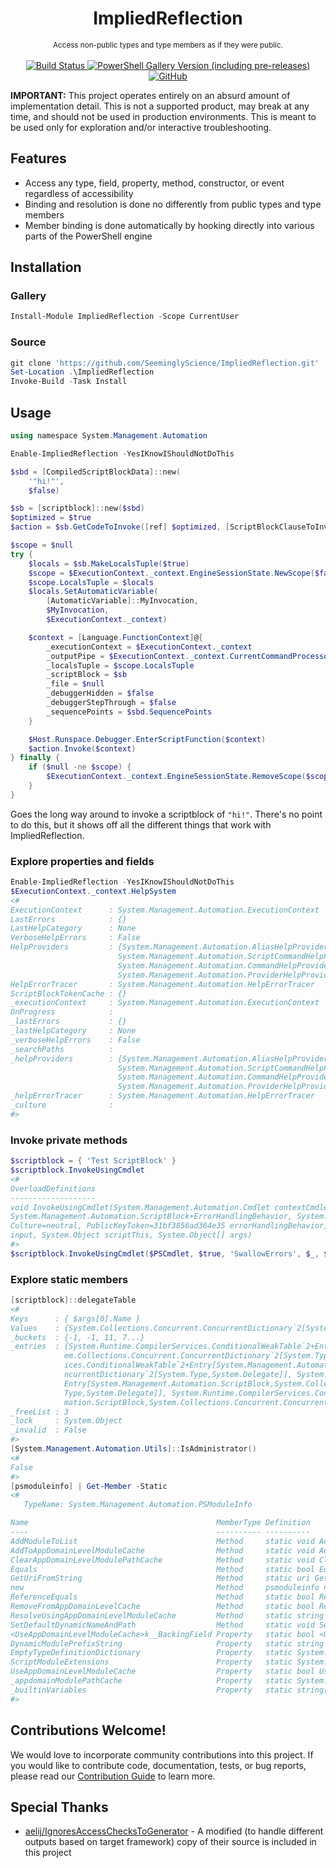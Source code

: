 <h1 align="center">ImpliedReflection</h1>

<p align="center">
    <sub>
      Access non-public types and type members as if they were public.
    </sub>
    <br /><br />
    <a title="Commits" href="https://github.com/SeeminglyScience/ImpliedReflection/commits/master">
        <img alt="Build Status" src="https://github.com/SeeminglyScience/ImpliedReflection/workflows/build/badge.svg" />
    </a>
    <a title="ImpliedReflection on PowerShell Gallery" href="https://www.powershellgallery.com/packages/ImpliedReflection">
        <img alt="PowerShell Gallery Version (including pre-releases)" src="https://img.shields.io/powershellgallery/v/ImpliedReflection?include_prereleases&label=gallery">
    </a>
    <a title="LICENSE" href="https://github.com/SeeminglyScience/ImpliedReflection/blob/master/LICENSE">
         <img alt="GitHub" src="https://img.shields.io/github/license/SeeminglyScience/ImpliedReflection">
    </a>
</p>


**IMPORTANT:** This project operates entirely on an absurd amount of implementation detail. This is not a supported product, may break at any time, and should not be used in production environments. This is meant to be used only for exploration and/or interactive troubleshooting.

## Features

- Access any type, field, property, method, constructor, or event regardless of accessibility
- Binding and resolution is done no differently from public types and type members
- Member binding is done automatically by hooking directly into various parts of the PowerShell engine

## Installation

### Gallery

```powershell
Install-Module ImpliedReflection -Scope CurrentUser
```

### Source

```powershell
git clone 'https://github.com/SeeminglyScience/ImpliedReflection.git'
Set-Location .\ImpliedReflection
Invoke-Build -Task Install
```
## Usage


```powershell
using namespace System.Management.Automation

Enable-ImpliedReflection -YesIKnowIShouldNotDoThis

$sbd = [CompiledScriptBlockData]::new(
    '"hi!"',
    $false)

$sb = [scriptblock]::new($sbd)
$optimized = $true
$action = $sb.GetCodeToInvoke([ref] $optimized, [ScriptBlockClauseToInvoke]::End)

$scope = $null
try {
    $locals = $sb.MakeLocalsTuple($true)
    $scope = $ExecutionContext._context.EngineSessionState.NewScope($false)
    $scope.LocalsTuple = $locals
    $locals.SetAutomaticVariable(
        [AutomaticVariable]::MyInvocation,
        $MyInvocation,
        $ExecutionContext._context)

    $context = [Language.FunctionContext]@{
        _executionContext = $ExecutionContext._context
        _outputPipe = $ExecutionContext._context.CurrentCommandProcessor.CommandRuntime.OutputPipe
        _localsTuple = $scope.LocalsTuple
        _scriptBlock = $sb
        _file = $null
        _debuggerHidden = $false
        _debuggerStepThrough = $false
        _sequencePoints = $sbd.SequencePoints
    }

    $Host.Runspace.Debugger.EnterScriptFunction($context)
    $action.Invoke($context)
} finally {
    if ($null -ne $scope) {
        $ExecutionContext._context.EngineSessionState.RemoveScope($scope)
    }
}
```

Goes the long way around to invoke a scriptblock of `"hi!"`. There's no point to do this, but it shows off all the different things that work with ImpliedReflection.

### Explore properties and fields

```powershell
Enable-ImpliedReflection -YesIKnowIShouldNotDoThis
$ExecutionContext._context.HelpSystem
<#
ExecutionContext      : System.Management.Automation.ExecutionContext
LastErrors            : {}
LastHelpCategory      : None
VerboseHelpErrors     : False
HelpProviders         : {System.Management.Automation.AliasHelpProvider,
                        System.Management.Automation.ScriptCommandHelpProvider,
                        System.Management.Automation.CommandHelpProvider,
                        System.Management.Automation.ProviderHelpProvider...}
HelpErrorTracer       : System.Management.Automation.HelpErrorTracer
ScriptBlockTokenCache : {}
_executionContext     : System.Management.Automation.ExecutionContext
OnProgress            :
_lastErrors           : {}
_lastHelpCategory     : None
_verboseHelpErrors    : False
_searchPaths          :
_helpProviders        : {System.Management.Automation.AliasHelpProvider,
                        System.Management.Automation.ScriptCommandHelpProvider,
                        System.Management.Automation.CommandHelpProvider,
                        System.Management.Automation.ProviderHelpProvider...}
_helpErrorTracer      : System.Management.Automation.HelpErrorTracer
_culture              :
#>
```

### Invoke private methods

```powershell
$scriptblock = { 'Test ScriptBlock' }
$scriptblock.InvokeUsingCmdlet
<#
OverloadDefinitions
-------------------
void InvokeUsingCmdlet(System.Management.Automation.Cmdlet contextCmdlet, bool useLocalScope,
System.Management.Automation.ScriptBlock+ErrorHandlingBehavior, System.Management.Automation, Version=3.0.0.0,
Culture=neutral, PublicKeyToken=31bf3856ad364e35 errorHandlingBehavior, System.Object dollarUnder, System.Object
input, System.Object scriptThis, System.Object[] args)
#>
$scriptblock.InvokeUsingCmdlet($PSCmdlet, $true, 'SwallowErrors', $_, $input, $this, $args)
```

### Explore static members

```powershell
[scriptblock]::delegateTable
<#
Keys      : { $args[0].Name }
Values    : {System.Collections.Concurrent.ConcurrentDictionary`2[System.Type,System.Delegate]}
_buckets  : {-1, -1, 11, 7...}
_entries  : {System.Runtime.CompilerServices.ConditionalWeakTable`2+Entry[System.Management.Automation.ScriptBlock,Syst
            em.Collections.Concurrent.ConcurrentDictionary`2[System.Type,System.Delegate]], System.Runtime.CompilerServ
            ices.ConditionalWeakTable`2+Entry[System.Management.Automation.ScriptBlock,System.Collections.Concurrent.Co
            ncurrentDictionary`2[System.Type,System.Delegate]], System.Runtime.CompilerServices.ConditionalWeakTable`2+
            Entry[System.Management.Automation.ScriptBlock,System.Collections.Concurrent.ConcurrentDictionary`2[System.
            Type,System.Delegate]], System.Runtime.CompilerServices.ConditionalWeakTable`2+Entry[System.Management.Auto
            mation.ScriptBlock,System.Collections.Concurrent.ConcurrentDictionary`2[System.Type,System.Delegate]]...}
_freeList : 3
_lock     : System.Object
_invalid  : False
#>
[System.Management.Automation.Utils]::IsAdministrator()
<#
False
#>
[psmoduleinfo] | Get-Member -Static
<#
   TypeName: System.Management.Automation.PSModuleInfo

Name                                          MemberType Definition
----                                          ---------- ----------
AddModuleToList                               Method     static void AddModuleToList(psmoduleinfo module, System.Col...
AddToAppDomainLevelModuleCache                Method     static void AddToAppDomainLevelModuleCache(string moduleNam...
ClearAppDomainLevelModulePathCache            Method     static void ClearAppDomainLevelModulePathCache()
Equals                                        Method     static bool Equals(System.Object objA, System.Object objB)
GetUriFromString                              Method     static uri GetUriFromString(string uriString)
new                                           Method     psmoduleinfo new(bool linkToGlobal), psmoduleinfo new(scrip...
ReferenceEquals                               Method     static bool ReferenceEquals(System.Object objA, System.Obje...
RemoveFromAppDomainLevelCache                 Method     static bool RemoveFromAppDomainLevelCache(string moduleName)
ResolveUsingAppDomainLevelModuleCache         Method     static string ResolveUsingAppDomainLevelModuleCache(string ...
SetDefaultDynamicNameAndPath                  Method     static void SetDefaultDynamicNameAndPath(psmoduleinfo module)
<UseAppDomainLevelModuleCache>k__BackingField Property   static bool <UseAppDomainLevelModuleCache>k__BackingField {...
DynamicModulePrefixString                     Property   static string DynamicModulePrefixString {get;set;}
EmptyTypeDefinitionDictionary                 Property   static System.Collections.ObjectModel.ReadOnlyDictionary[st...
ScriptModuleExtensions                        Property   static System.Collections.Generic.HashSet[string] ScriptMod...
UseAppDomainLevelModuleCache                  Property   static bool UseAppDomainLevelModuleCache {get;set;}
_appdomainModulePathCache                     Property   static System.Collections.Concurrent.ConcurrentDictionary[s...
_builtinVariables                             Property   static string[] _builtinVariables {get;set;}
#>
```

## Contributions Welcome!

We would love to incorporate community contributions into this project.  If you would like to
contribute code, documentation, tests, or bug reports, please read our [Contribution Guide](https://github.com/SeeminglyScience/ImpliedReflection/tree/master/docs/CONTRIBUTING.md) to learn more.

## Special Thanks

- [aelij/IgnoresAccessChecksToGenerator](https://github.com/aelij/IgnoresAccessChecksToGenerator) - A modified (to handle different outputs based on target framework) copy of their source is included in this project
